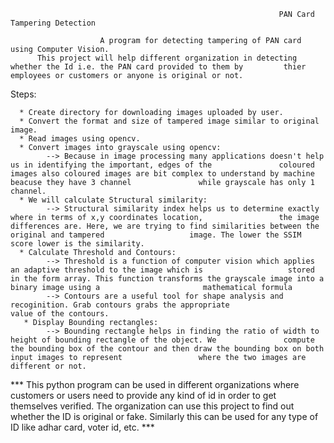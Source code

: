 																PAN Card Tampering Detection

						A program for detecting tampering of PAN card using Computer Vision. 
		  This project will help different organization in detecting whether the Id i.e. the PAN card provided to them by         thier employees or customers or anyone is original or not.
      
 Steps:
 
      * Create directory for downloading images uploaded by user.
      * Convert the format and size of tampered image similar to original image.
      * Read images using opencv.
      * Convert images into grayscale using opencv: 
            --> Because in image processing many applications doesn't help us in identifying the important, edges of the               coloured images also coloured images are bit complex to understand by machine beacuse they have 3 channel               while grayscale has only 1 channel.
      * We will calculate Structural similarity:
            --> Structural similarity index helps us to determine exactly where in terms of x,y coordinates location,                 the image differences are. Here, we are trying to find similarities between the original and tampered                   image. The lower the SSIM score lower is the similarity.
      * Calculate Threshold and Contours:
            --> Threshold is a function of computer vision which applies an adaptive threshold to the image which is                   stored in the form array. This function transforms the grayscale image into a binary image using a                       mathematical formula
            --> Contours are a useful tool for shape analysis and recoginition. Grab contours grabs the appropriate                   value of the contours.
       * Display Bounding rectangles:
            --> Bounding rectangle helps in finding the ratio of width to height of bounding rectangle of the object. We               compute the bounding box of the contour and then draw the bounding box on both input images to represent                 where the two images are different or not.
  
  *** This python program can be used in different organizations where customers or users need to provide any kind of id in order to get themselves verified. The organization can use this project to find out whether the ID is original or fake. Similarly this can be used for any type of ID like adhar card, voter id, etc. ***
